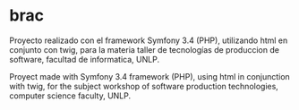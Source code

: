 # brac


Proyecto realizado con el framework Symfony 3.4 (PHP), utilizando html en conjunto con twig, para la materia taller de tecnologías de produccion de software, facultad de informatica, UNLP.

Proyect made with Symfony 3.4 framework (PHP), using html in conjunction with twig, for the subject workshop of software production technologies, computer science faculty, UNLP.

